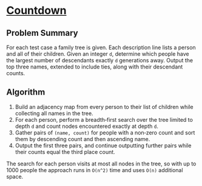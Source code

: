 # [Countdown](https://www.spoj.com/problems/CDOWN/)

## Problem Summary
For each test case a family tree is given. Each description line lists a person and all of their children. Given an integer `d`, determine which people have the largest number of descendants exactly `d` generations away. Output the top three names, extended to include ties, along with their descendant counts.

## Algorithm
1. Build an adjacency map from every person to their list of children while collecting all names in the tree.
2. For each person, perform a breadth‑first search over the tree limited to depth `d` and count nodes encountered exactly at depth `d`.
3. Gather pairs of `(name, count)` for people with a non‑zero count and sort them by descending count and then ascending name.
4. Output the first three pairs, and continue outputting further pairs while their counts equal the third place count.

The search for each person visits at most all nodes in the tree, so with up to 1000 people the approach runs in `O(n^2)` time and uses `O(n)` additional space.
